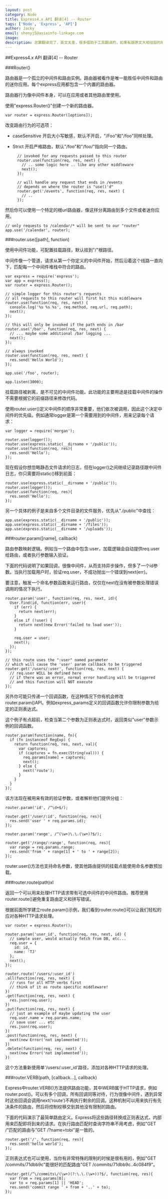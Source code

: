 ```yaml
---
layout: post
category: Node
title: Express4.x API 翻译[4] -- Router
tags: ['Node', 'Express', 'API']
author: Jacky
email: shenyj5@asiainfo-linkage.com
image:
description: 总算翻译完了，英文太差，很多借助于工具翻译的，如果有跟原文大相径庭的地方欢迎吐槽。
---
```


##Express4.x API 翻译[4] -- Router

###Router()

路由器是一个孤立的中间件和路由实例。路由器被看作是唯一能胜任中间件和路由的迷你应用。每个express应用都包含一个内置的路由器。

路由器行为像中间件本身，可以在应用或者其他路由里使用。

使用"express.Router()"创建一个新的路由器。


	var router = express.Router([options]);

改变路由行为的可选项：

- caseSensitive 开启大小写敏感，默认不开启，"/Foo"和"/foo"同样处理。
- Strict 开启严格路由，默认"/foo"和"/foo/"指向同一个路由。

		// invoked for any requests passed to this router
		router.use(function(req, res, next) {
		  // .. some logic here .. like any other middleware
		  next();
		});
		
		// will handle any request that ends in /events
		// depends on where the router is "use()'d"
		router.get('/events', function(req, res, next) {
		  // ..
		});

然后你可以使用一个特定的根url路由器，像这样分离路由到多个文件或者迷你应用。

	// only requests to /calendar/* will be sent to our "router"
	app.use('/calendar', router);
###router.use([path], function)

使用中间件功能，可配置挂载路径，默认挂到"/"根路径。

中间件像一个管道，请求从第一个你定义的中间件开始，然后沿着这个线路一直向下，匹配每一个中间件堆栈中符合的路由。


	var express = require('express');
	var app = express();
	var router = express.Router();
	
	// simple logger for this router's requests
	// all requests to this router will first hit this middleware
	router.use(function(req, res, next) {
	  console.log('%s %s %s', req.method, req.url, req.path);
	  next();
	});
	
	// this will only be invoked if the path ends in /bar
	router.use('/bar', function(req, res, next) {
	  // ... maybe some additional /bar logging ...
	  next();
	});
	
	// always invoked
	router.use(function(req, res, next) {
	  res.send('Hello World');
	});
	
	app.use('/foo', router);
	
	app.listen(3000);

挂载路径被剥离，是不可见的中间件功能。此功能的主要用途是挂载中间件的操作不需要根据它的前缀路径来修改代码。

使用router.user()定义中间件的顺序非常重要，他们依次被调用，因此这个决定中间件的优先级。例如通常logger是第一个需要用到的中间件，用来记录每个请求：


	var logger = require('morgan');
	
	router.use(logger());
	router.use(express.static(__dirname + '/public'));
	router.use(function(req, res){
	  res.send('Hello');
	});

现在假设你想忽略静态文件请求的日志，但在logger()之间继续记录路径跟中间件日志，你只需要将static()移到前面：

	router.use(express.static(__dirname + '/public'));
	router.use(logger());
	router.use(function(req, res){
	  res.send('Hello');
	});

另一个具体的例子是来自多个文件目录的文件服务，优先从"./public"中查找：

	app.use(express.static(__dirname + '/public'));
	app.use(express.static(__dirname + '/files'));
	app.use(express.static(__dirname + '/uploads'));
###router.param([name], callback)

路由参数映射逻辑。例如当一个路由中包含:user，加载逻辑会自动提供req.user给路由，或者执行参数输入验证。

下面的代码说明了如果回调，很像中间件，从而支持异步操作，但多了一个id参数。当执行加载用户时，验证req.user，不成功抛出一个错误到next(err)。

要注意，触发一个命名参数函数来运行路由，仅仅在next在没有被参数处理错误调用的情况下执行。


	router.param('user', function(req, res, next, id){
	  User.find(id, function(err, user){
	    if (err) {
	      return next(err);
	    }
	    else if (!user) {
	      return next(new Error('failed to load user'));
	    }
	    
	    req.user = user;
	    next();
	  });
	});
	
	// this route uses the ":user" named parameter
	// which will cause the 'user' param callback to be triggered
	router.get('/users/:user', function(req, res, next) {
	  // req.user WILL be defined here
	  // if there was an error, normal error handling will be triggered
	  // and this function will NOT execute
	});

另外你可能只传递一个回调函数，在这种情况下你有机会修改router.param()API。例如express_params定义的回调函数允许你限制参数为给定的正则表达式。

这个例子有点超前，检查当第二个参数为正则表达式时，返回类似"user"参数示例的回调函数。

	router.param(function(name, fn){
	  if (fn instanceof RegExp) {
	    return function(req, res, next, val){
	      var captures;
	      if (captures = fn.exec(String(val))) {
	        req.params[name] = captures;
	        next();
	      } else {
	        next('route');
	      }
	    }
	  }
	});

该方法现在被用来有效的验证参数，或者解析他们提供分组：

	router.param('id', /^\d+$/);
	
	router.get('/user/:id', function(req, res){
	  res.send('user ' + req.params.id);
	});
	
	router.param('range', /^(\w+)\.\.(\w+)?$/);
	
	router.get('/range/:range', function(req, res){
	  var range = req.params.range;
	  res.send('from ' + range[1] + ' to ' + range[2]);
	});

router.user()方法也支持命名参数，使其他路由提供的挂载点能使用命名参数预加载。

###router.route(path)xl

返回一个可以用来处理HTTP请求带有可选中间件的中间件路由。推荐使用router.route()避免重复路由定义和拼写错误。

根据前面所学建立route.param()示例，我们看到router.route()可以让我们轻松的应对各种HTTP请求处理。


	var router = express.Router();
	
	router.param('user_id', function(req, res, next, id) {
	  // sample user, would actually fetch from DB, etc...
	  req.user = {
	    id: id,
	    name: 'TJ'
	  };
	  next();
	});
	
	router.route('/users/:user_id')
	.all(function(req, res, next) {
	  // runs for all HTTP verbs first
	  // think of it as route specific middleware!
	})
	.get(function(req, res, next) {
	  res.json(req.user);
	})
	.put(function(req, res, next) {
	  // just an example of maybe updating the user
	  req.user.name = req.params.name;
	  // save user ... etc
	  res.json(req.user);
	})
	.post(function(req, res, next) {
	  next(new Error('not implemented'));
	})
	.delete(function(req, res, next) {
	  next(new Error('not implemented'));
	})

这个方法重新使用单'/users/:user_id'路径，添加对各种HTTP请求的处理。

###router.VERB(path, [callback...], callback)

Express中router.VERB()方法提供路由功能，其中WERB属于HTTP请求，例如router.post()。可以有多个回调，所有回调同等对待，行为很像中间件，遇到异常时这些回调会调用next(‘route’)不再执行剩余的回调。这种机制可以用来执行有先决条件的路由，然后将控制权移交到其他没有限制的路由。

下面的代码演示了最简单路由定义。Express将这些路径转换成正则表达式，内部用来匹配即将到来的请求。在执行路由匹配时查询字符串不用考虑，例如"GET /"匹配的路由与"GET /?name=tobi"是一致的。

	router.get('/', function(req, res){
	  res.send('hello world');
	});

正则表达式也可以使用，当你有非常特殊的限制的时候是很有用的，例如"GET /commits/71dbb9c"能很好的匹配路由"GET /commits/71dbb9c..4c084f9"。

	router.get(/^\/commits\/(\w+)(?:\.\.(\w+))?$/, function(req, res){
	  var from = req.params[0];
	  var to = req.params[1] || 'HEAD';
	  res.send('commit range ' + from + '..' + to);
	});
